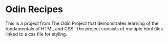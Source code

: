 # Odin Recipes

This is a project from The Odin Project that demonstrates learning of the fundamentals of HTML and CSS. The project consists of multiple
html files linked to a css file for styling.